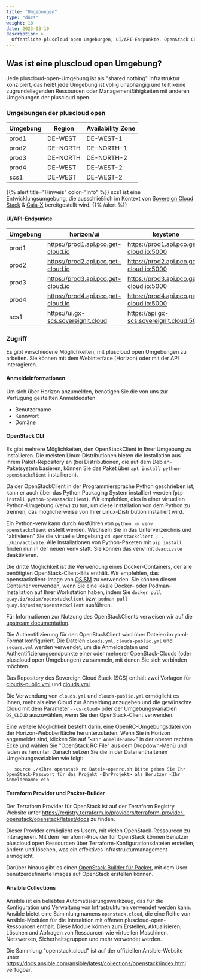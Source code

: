 ```yaml
---
title: "Umgebungen"
type: "docs"
weight: 10
date: 2023-03-10
description: >
  Öffentliche pluscloud open Umgebungen, UI/API-Endpunkte, OpenStack CLI, Terraform Provider, Ansible Collections
---
```


## Was ist eine pluscloud open Umgebung?

Jede pluscloud-open-Umgebung ist als "shared nothing" Infrastruktur konzipiert, das heißt jede Umgebung ist völlig unabhängig und teilt keine zugrundeliegenden Ressourcen oder Managementfähigkeiten mit anderen Umgebungen der pluscloud open.

### Umgebungen der pluscloud open

| Umgebung | Region | Availability Zone |
|-------------|----------|-------------------|
| prod1 | DE-WEST | DE-WEST-1 |
| prod2 | DE-NORTH | DE-NORTH-1 |
| prod3 | DE-NORTH | DE-NORTH-2 |
| prod4 | DE-WEST | DE-WEST-2 |
| scs1 | DE-WEST | DE-WEST-2 |

{{% alert title="Hinweis" color="info" %}}
scs1 ist eine Entwicklungsumgebung, die ausschließlich im Kontext von [Sovereign Cloud Stack](https://scs.community) & [Gaia-X](https://gaia-x.eu) bereitgestellt wird.
{{% /alert %}}

#### UI/API-Endpunkte

| Umgebung | horizon/ui | keystone |
|-------------|---------------------------------------|---------------------------------------------|
| prod1 | <https://prod1.api.pco.get-cloud.io> | <https://prod1.api.pco.get-cloud.io:5000> |
| prod2 | <https://prod2.api.pco.get-cloud.io> | <https://prod2.api.pco.get-cloud.io:5000> |
| prod3 | <https://prod3.api.pco.get-cloud.io> | <https://prod3.api.pco.get-cloud.io:5000> |
| prod4 | <https://prod4.api.pco.get-cloud.io> | <https://prod4.api.pco.get-cloud.io:5000> |
| scs1 | <https://ui.gx-scs.sovereignit.cloud> | <https://api.gx-scs.sovereignit.cloud:5000> |

### Zugriff

Es gibt verschiedene Möglichkeiten, mit pluscloud open Umgebungen zu arbeiten. Sie können mit dem Webinterface (Horizon) oder mit der API interagieren.

#### Anmeldeinformationen

Um sich über Horizon anzumelden, benötigen Sie die von uns zur Verfügung gestellten Anmeldedaten:

* Benutzername
* Kennwort
* Domäne

#### OpenStack CLI

Es gibt mehrere Möglichkeiten, den OpenStackClient in Ihrer Umgebung zu installieren. Die meisten Linux-Distributionen bieten die Installation aus ihrem Paket-Repository an (bei Distributionen, die auf dem Debian-Paketsystem basieren, können Sie das Paket über `apt install python-openstackclient` installieren).

Da der OpenStackClient in der Programmiersprache Python geschrieben ist, kann er auch über das Python Packaging System installiert werden (`pip install python-openstackclient`). Wir empfehlen, dies in einer virtuellen Python-Umgebung (venv) zu tun, um diese Installation von dem Python zu trennen, das möglicherweise von Ihrer Linux-Distribution installiert wird.

Ein Python-venv kann durch Ausführen von `python -m venv openstackclient` erstellt werden. Wechseln Sie in das Unterverzeichnis und "aktivieren" Sie die virtuelle Umgebung `cd openstackclient ; . ./bin/activate`. Alle Installationen von Python-Paketen mit `pip install` finden nun in der neuen venv statt. Sie können das venv mit `deactivate` deaktivieren.

Die dritte Möglichkeit ist die Verwendung eines Docker-Containers, der alle benötigten OpenStack-Client-Bits enthält. Wir empfehlen, das openstackclient-Image von [OSISM](https://osism.tech/de) zu verwenden. Sie können diesen Container verwenden, wenn Sie eine lokale Docker- oder Podman-Installation auf Ihrer Workstation haben, indem Sie `docker pull quay.io/osism/openstackclient` bzw. `podman pull quay.io/osism/openstackclient` ausführen.

Für Informationen zur Nutzung des OpenStackClients verweisen wir auf die [upstream documentation](https://docs.openstack.org/python-openstackclient/latest/index.html).

Die Authentifizierung für den OpenStackClient wird über Dateien im yaml-Format konfiguriert. Die Dateien `clouds.yml`, `clouds-public.yml` und `secure.yml` werden verwendet, um die Anmeldedaten und Authentifizierungsendpunkte einer oder mehrerer OpenStack-Clouds (oder pluscloud open Umgebungen) zu sammeln, mit denen Sie sich verbinden möchten.

Das Repository des Sovereign Cloud Stack (SCS) enthält zwei Vorlagen für [clouds-public.yml](https://github.com/SovereignCloudStack/docs/blob/main/community/contribute/cloud-resources/clouds-public.yaml) und [clouds.yml](https://github.com/SovereignCloudStack/docs/blob/main/community/contribute/cloud-resources/clouds.yaml.sample).

Die Verwendung von `clouds.yml` und `clouds-public.yml` ermöglicht es Ihnen, mehr als eine Cloud zur Anmeldung anzugeben und die gewünschte Cloud mit dem Parameter `--os-cloud=` oder der Umgebungsvariablen `OS_CLOUD` auszuwählen, wenn Sie den OpenStack-Client verwenden.

Eine weitere Möglichkeit besteht darin, eine OpenRC-Umgebungsdatei von der Horizon-Weboberfläche herunterzuladen. Wenn Sie in Horizon angemeldet sind, klicken Sie auf "`<Ihr Anmeldename>`" in der oberen rechten Ecke und wählen Sie "OpenStack RC File" aus dem Dropdown-Menü und laden es herunter.
Danach setzen Sie die in der Datei enthaltenen Umgebungsvariablen wie folgt: 

``    source ./<Ihre openstack rc Datei>-openrc.sh
      Bitte geben Sie Ihr OpenStack-Passwort für das Projekt <IhrProjekt> als Benutzer <Ihr Anmeldename> ein
``

#### Terraform Provider und Packer-Builder

Der Terraform Provider für OpenStack ist auf der Terraform Registry Website unter <https://registry.terraform.io/providers/terraform-provider-openstack/openstack/latest/docs> zu finden.

Dieser Provider ermöglicht es Usern, mit vielen OpenStack-Ressourcen zu interagieren. Mit dem Terraform-Provider für OpenStack können Benutzer pluscloud open Ressourcen über Terraform-Konfigurationsdateien erstellen, ändern und löschen, was ein effektives Infrastrukturmanagement ermöglicht.

Darüber hinaus gibt es einen [OpenStack Builder für Packer](https://developer.hashicorp.com/packer/plugins/builders/openstack), mit dem User benutzerdefinierte Images auf OpenStack erstellen können.

#### Ansible Collections

Ansible ist ein beliebtes Automatisierungswerkzeug, das für die Konfiguration und Verwaltung von Infrastrukturen verwendet werden kann. Ansible bietet eine Sammlung namens `openstack.cloud`, die eine Reihe von Ansible-Modulen für die Interaktion mit offenen pluscloud-open-Ressourcen enthält. Diese Module können zum Erstellen, Aktualisieren, Löschen und Abfragen von Ressourcen wie virtuellen Maschinen, Netzwerken, Sicherheitsgruppen und mehr verwendet werden.

Die Sammlung "openstack.cloud" ist auf der offiziellen Ansible-Website unter <https://docs.ansible.com/ansible/latest/collections/openstack/index.html> verfügbar.
